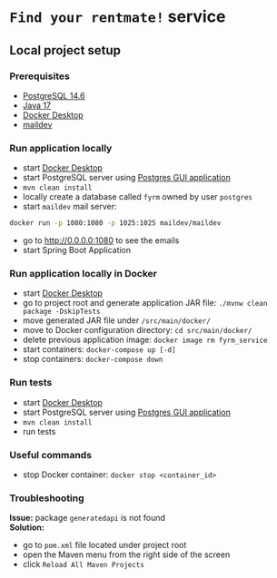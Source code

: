 # ```Find your rentmate!``` service

## Local project setup

### Prerequisites

- [PostgreSQL 14.6](https://postgresapp.com/downloads.html)
- [Java 17](https://www.oracle.com/java/technologies/javase/jdk17-archive-downloads.html)
- [Docker Desktop](https://www.docker.com/products/docker-desktop/)
- [maildev](https://github.com/maildev/maildev)

### Run application locally

- start [Docker Desktop](https://www.docker.com/products/docker-desktop/)
- start PostgreSQL server using [Postgres GUI application](https://postgresapp.com/downloads.html)
- `mvn clean install`
- locally create a database called `fyrm` owned by user `postgres`
- start `maildev` mail server:

```bash 
docker run -p 1080:1080 -p 1025:1025 maildev/maildev
```

- go to http://0.0.0.0:1080 to see the emails
- start Spring Boot Application

### Run application locally in Docker

- start [Docker Desktop](https://www.docker.com/products/docker-desktop/)
- go to project root and generate application JAR file: `./mvnw clean package -DskipTests`
- move generated JAR file under `/src/main/docker/`
- move to Docker configuration directory: `cd src/main/docker/`
- delete previous application image: `docker image rm fyrm_service`
- start containers: `docker-compose up [-d]`
- stop containers: `docker-compose down`

### Run tests

- start [Docker Desktop](https://www.docker.com/products/docker-desktop/)
- start PostgreSQL server using [Postgres GUI application](https://postgresapp.com/downloads.html)
- `mvn clean install`
- run tests

### Useful commands

- stop Docker container: `docker stop <container_id>`

### Troubleshooting

**Issue:** package `generatedapi` is not found  
**Solution:**

- go to `pom.xml` file located under project root
- open the Maven menu from the right side of the screen
- click `Reload All Maven Projects`
